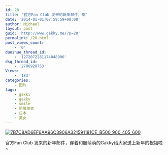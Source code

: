 ```yaml
---
id: 28
title: '官方Fan Club 发来的新年邮件，穿'
date: '2014-01-01T07:59:59+08:00'
author: Michael
layout: post
guid: 'http://www.gakky.me/?p=28'
permalink: /28.html
post_views_count:
    - '0'
duoshuo_thread_id:
    - '1272072281174048906'
dsq_thread_id:
    - '2706920753'
Views:
    - '183'
categories:
    - 图片
tags:
    - gakki
    - gakky
    - smile
    - 新垣结衣
    - 日本
    - 美女
---
```


[![7B7C8AD6EF6AA96C3906A321591181CE_B500_900_405_600](http://www.yui-aragaki.org/wp-content/uploads/img/7B7C8AD6EF6AA96C3906A321591181CE_B500_900_405_600.jpeg)](http://www.yui-aragaki.org/wp-content/uploads/img/7B7C8AD6EF6AA96C3906A321591181CE_B1280_1280_405_600.jpeg)

官方Fan Club 发来的新年邮件，穿着和服萌萌的Gakky给大家送上新年的祝福啦~